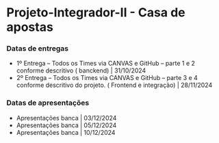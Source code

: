 # Projeto-Integrador-II - Casa de apostas

### Datas de entregas
* 1º Entrega – Todos os Times via CANVAS e GitHub – parte 1 e 2 conforme descritivo ( banckend) | 31/10/2024
* 2º Entrega – Todos os Times via CANVAS e GitHub – parte 3 e 4 conforme descritivo do projeto. ( Frontend e integração) | 28/11/2024

### Datas de apresentações
* Apresentações banca | 03/12/2024
* Apresentações banca | 05/12/2024
* Apresentações banca | 10/12/2024
